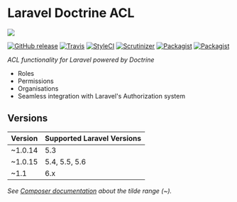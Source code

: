 # Laravel Doctrine ACL

<img src="https://cloud.githubusercontent.com/assets/7728097/12727113/9e4fbc48-c91b-11e5-9987-e263eee9db12.jpg"/>

[![GitHub release](https://img.shields.io/github/release/laravel-doctrine/acl.svg?style=flat-square)](https://packagist.org/packages/laravel-doctrine/acl)
[![Travis](https://img.shields.io/travis/laravel-doctrine/acl.svg?style=flat-square)](https://travis-ci.org/laravel-doctrine/acl)
[![StyleCI](https://styleci.io/repos/39161118/shield)](https://styleci.io/repos/39161118)
[![Scrutinizer](https://img.shields.io/scrutinizer/g/laravel-doctrine/acl.svg?style=flat-square)](https://github.com/laravel-doctrine/acl)
[![Packagist](https://img.shields.io/packagist/dm/laravel-doctrine/acl.svg?style=flat-square)](https://packagist.org/packages/laravel-doctrine/acl)
[![Packagist](https://img.shields.io/packagist/dt/laravel-doctrine/acl.svg?style=flat-square)](https://packagist.org/packages/laravel-doctrine/acl)

*ACL functionality for Laravel powered by Doctrine*

* Roles
* Permissions
* Organisations
* Seamless integration with Laravel's Authorization system

## Versions

Version | Supported Laravel Versions
:---------|:----------
~1.0.14 |  5.3
~1.0.15 |  5.4, 5.5, 5.6
~1.1 | 6.x

_See [Composer documentation](https://getcomposer.org/doc/articles/versions.md#tilde-version-range-) about the tilde range (~)._

